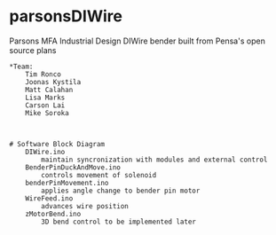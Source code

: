 # parsonsDIWire
Parsons MFA Industrial Design DIWire bender built from Pensa's open source plans

    *Team:
        Tim Ronco
        Joonas Kystila
        Matt Calahan
        Lisa Marks
        Carson Lai
        Mike Soroka



    # Software Block Diagram
        DIWire.ino
            maintain syncronization with modules and external control
        BenderPinDuckAndMove.ino
            controls movement of solenoid
        benderPinMovement.ino
            applies angle change to bender pin motor
        WireFeed.ino
            advances wire position
        zMotorBend.ino
            3D bend control to be implemented later
        